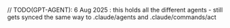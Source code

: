 // TODO(GPT-AGENT): 6 Aug 2025 : this holds all the different agents - still gets synced the same way to .claude/agents and .claude/commands/act
